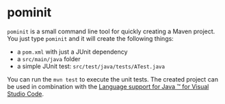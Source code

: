 # pominit
`pominit` is a small command line tool for quickly creating a Maven project. You
just type `pominit` and it will create the following things:

* a `pom.xml` with just a JUnit dependency
* a `src/main/java` folder
* a simple JUnit test: `src/test/java/tests/ATest.java`

You can run the `mvn test` to execute the unit tests. The created project can
be used in combination with the 
[Language support for Java ™ for Visual Studio Code](https://github.com/redhat-developer/vscode-java).
